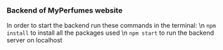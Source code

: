 ### Backend of MyPerfumes website
In order to start the backend run these commands in the terminal:
\n `npm install` to install all the packages used
\n `npm start` to run the backend server on localhost 
